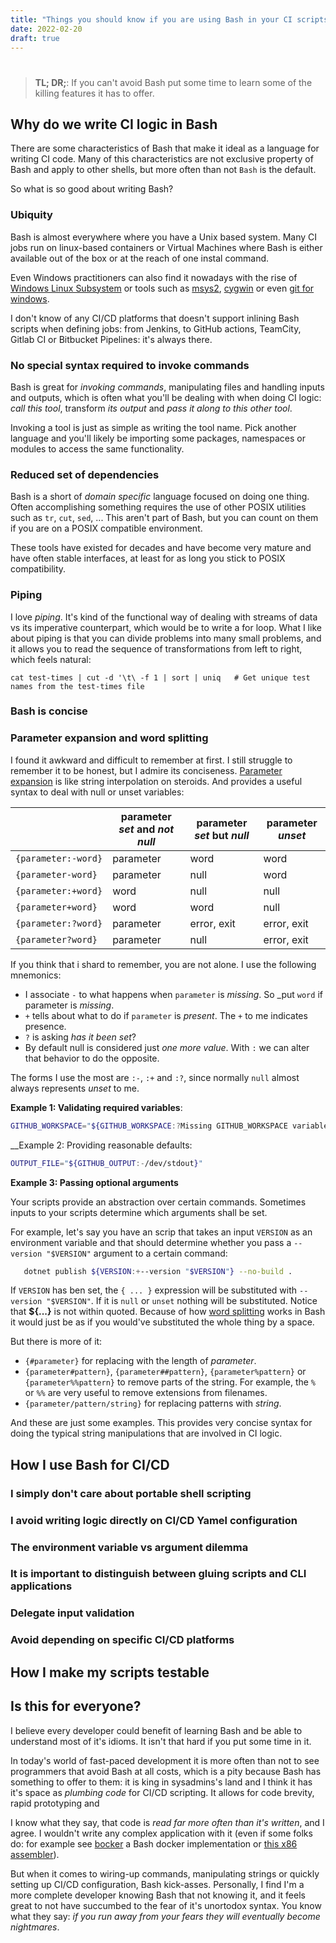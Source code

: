 ```yaml
---
title: "Things you should know if you are using Bash in your CI scripts"
date: 2022-02-20
draft: true
---
```


# 

> __TL; DR;__: If you can't avoid Bash put some time to learn some of the killing features it has to offer.

## Why do we write CI logic in Bash

There are some characteristics of Bash that make it ideal as a language for writing CI code. Many of this characteristics are not exclusive
property of Bash and apply to other shells, but more often than not `Bash` is the default.

So what is so good about writing Bash?

### Ubiquity

Bash is almost everywhere where you have a Unix based system. Many CI jobs run on linux-based containers or Virtual Machines where
Bash is either available out of the box or at the reach of one instal command. 

Even Windows practitioners can also find it nowadays with the rise of [Windows Linux Subsystem]() or tools such as [msys2](), [cygwin]() or even
[git for windows]().

I don't know of any CI/CD platforms that doesn't support inlining Bash scripts when defining jobs: from Jenkins, to GitHub actions, TeamCity, Gitlab CI
or Bitbucket Pipelines: it's always there.

### No special syntax required to invoke commands

Bash is great for _invoking commands_, manipulating files and handling inputs and outputs, which is often what you'll
be dealing with when doing CI logic: _call this tool_, transform _its output_ and _pass it along to this other tool_.

Invoking a tool is just as simple as writing the tool name. Pick another language and you'll likely be importing some 
packages, namespaces or modules to access the same functionality.

### Reduced set of dependencies

Bash is a short of _domain specific_ language focused on doing one thing. Often accomplishing something requires the use of other POSIX utilities
such as `tr`, `cut`, `sed`, ... This aren't part of Bash, but you can count on them if you are on a POSIX compatible environment.

These tools have existed for decades and have become very mature and have often stable interfaces, at least for as long you stick to POSIX compatibility.

### Piping

I love _piping_. It's kind of the functional way of dealing with streams of data vs its imperative counterpart, which would be to write a for loop. 
What I like about piping is that you can divide problems into many small problems, and it allows you to read the sequence of transformations from left to right,
which feels natural:

```
cat test-times | cut -d '\t\ -f 1 | sort | uniq   # Get unique test names from the test-times file
```

### Bash is concise

### Parameter expansion and word splitting

I found it awkward and difficult to remember at first. I still struggle to remember it to be honest, but I admire its conciseness.
[Parameter expansion][parameter-expansion] is like string interpolation on steroids. And provides a useful syntax to deal with null or unset variables:

|                     | parameter _set_ and _not null_ | parameter _set_ but _null_ | parameter _unset_ |
| ------------------- | ------------------------------ | -------------------------- | ----------------- |
| `{parameter:-word}` | parameter                      | word                       | word              |
| `{parameter-word}`  | parameter                      | null                       | word              |
| `{parameter:+word}` | word                           | null                       | null              |
| `{parameter+word}`  | word                           | word                       | null              |
| `{parameter:?word}` | parameter                      | error, exit                | error, exit       |
| `{parameter?word}`  | parameter                      | null                       | error, exit       |

If you think that i shard to remember, you are not alone. I use the following mnemonics:

* I associate `-` to what happens when `parameter` is _missing_. So _put `word` if parameter is _missing_.
* `+` tells about what to do if `parameter` is _present_. The `+` to me indicates presence.
* `?` is asking _has it been set_?
* By default null is considered just _one more value_. With `:` we can alter that behavior to do the opposite.

The forms I use the most are `:-`, `:+` and `:?`, since normally `null` almost always represents _unset_ to me.

__Example 1: Validating required variables__:

```bash
GITHUB_WORKSPACE="${GITHUB_WORKSPACE:?Missing GITHUB_WORKSPACE variable, are you running from CI?}"
```

__Example 2: Providing reasonable defaults:

```bash
OUTPUT_FILE="${GITHUB_OUTPUT:-/dev/stdout}"
```

__Example 3: Passing optional arguments__

Your scripts provide an abstraction over certain commands. Sometimes inputs to your scripts determine which arguments shall
be set.

For example, let's say you have an scrip that takes an input `VERSION` as an environment variable and that should determine whether
you pass a  `--version "$VERSION"` argument to a certain command:

```bash
   dotnet publish ${VERSION:+--version "$VERSION"} --no-build .
```

If `VERSION` has ben set, the `{ ... }` expression will be substituted with `--version "$VERSION"`. If it is `null` or `unset` nothing will be
substituted. Notice that __${...}__ is not within quoted. Because of how [word splitting](word-splitting) works in Bash it would just be as 
if you would've substituted the whole thing by a space.

But there is more of it: 

* `{#parameter}` for replacing with the length of _parameter_.
* `{parameter#pattern}`, `{parameter##pattern}`, `{parameter%pattern}` or `{parameter%%pattern}` to remove parts of the
   string. For example, the `%` or `%%` are very useful to remove extensions from filenames.
* `{parameter/pattern/string}` for replacing patterns with _string_.

And these are just some examples. This provides very concise syntax for doing the typical string manipulations that are involved in CI logic.

[parameter-expansion]: https://www.gnu.org/software/bash/manual/html_node/Shell-Parameter-Expansion.html
[word-splitting]: https://www.gnu.org/software/bash/manual/html_node/Word-Splitting.html

## How I use Bash for CI/CD

### I simply don't care about portable shell scripting

### I avoid writing logic directly on CI/CD Yamel configuration

### The environment variable vs argument dilemma 

### It is important to distinguish between gluing scripts and CLI applications

### Delegate input validation

### Avoid depending on specific CI/CD platforms 

## How I make my scripts testable

## Is this for everyone?

I believe every developer could benefit of learning Bash and be able to understand most of it's idioms. It isn't that
hard if you put some time in it.

In today's world of fast-paced development it is more often than not to see programmers that avoid Bash at all costs, 
which is a pity because Bash has something to offer to them: it is king in sysadmins's land and I think it has it's space as
_plumbing code_ for CI/CD scripting. It allows for code brevity, rapid prototyping and 

I know what they say, that code is _read far more often than it's written_, and I agree. I wouldn't write any complex 
application with it (even if some folks do: for example see [bocker](https://github.com/p8952/bocker) a Bash docker 
implementation or [this x86 assembler](https://lists.gnu.org/archive/html/bug-bash/2001-02/msg00054.html)).

But when it comes to wiring-up commands, manipulating strings or quickly setting up CI/CD configuration, Bash 
kick-asses. Personally, I find I'm a more complete developer knowing Bash that not knowing it, and it feels great to
not have succumbed to the fear of it's unortodox syntax. You know what they say: _if you run away from your fears they
will eventually become nightmares_.

##

[amazon-book]: https://www.amazon.com/Shell-Scripting-Automate-Command-Programming-ebook/dp/B015FZAXU6